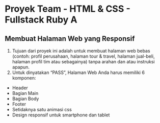 # Proyek Team - HTML & CSS - Fullstack Ruby A

## Membuat Halaman Web yang Responsif
1. Tujuan dari proyek ini adalah untuk membuat halaman web bebas (contoh: profil perusahaan, halaman tour & travel, halaman jual-beli, halaman profil tim atau sebagainya) tanpa arahan dan atau instruksi apapun.
2. Untuk dinyatakan “PASS”, Halaman Web Anda harus memiliki 6 komponen:
- Header
- Bagian Main
- Bagian Body
- Footer
- Setidaknya satu animasi css
- Design responsif untuk smartphone dan tablet
